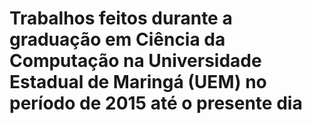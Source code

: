 # Trabalhos feitos durante a graduação em Ciência da Computação na Universidade Estadual de Maringá (UEM) no período de 2015 até o presente dia
